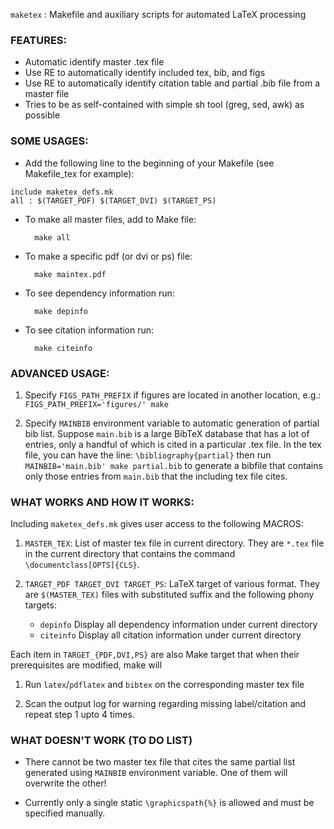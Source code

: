 `maketex` : Makefile and auxiliary scripts for automated LaTeX processing

### FEATURES:
* Automatic identify master .tex file
* Use RE to automatically identify included tex, bib, and figs
* Use RE to automatically identify citation table and partial .bib file from a master file
* Tries to be as self-contained with simple sh tool (greg, sed, awk) as possible

### SOME USAGES:
* Add the following line to the beginning of your Makefile (see Makefile_tex for example):
```make
include maketex_defs.mk
all : $(TARGET_PDF) $(TARGET_DVI) $(TARGET_PS)
```

* To make all master files, add to Make file:

        make all

* To make a specific pdf (or dvi or ps) file:

        make maintex.pdf

* To see dependency information run:

        make depinfo

* To see citation information run:

        make citeinfo

### ADVANCED USAGE:

1. Specify `FIGS_PATH_PREFIX` if figures are located in another location, e.g.: `FIGS_PATH_PREFIX='figures/' make`

2. Specify `MAINBIB` environment variable to automatic generation of partial bib list. Suppose `main.bib` is a large BibTeX database that has a lot of entries, only a handful of which is cited in a particular .tex file.  In the tex file, you can have the line: `\bibliography{partial}` then run `MAINBIB='main.bib' make partial.bib` to generate a bibfile that contains only those entries from `main.bib` that the including tex file cites.

### WHAT WORKS AND HOW IT WORKS:
Including `maketex_defs.mk` gives user access to the following MACROS:

1. `MASTER_TEX`: List of master tex file in current directory. They are `*.tex` file in the current directory that contains the command `\documentclass[OPTS]{CLS}`.

2. `TARGET_PDF TARGET_DVI TARGET_PS`: LaTeX target of various format. They are `$(MASTER_TEX)` files with substituted suffix and the following phony targets:
     - `depinfo` Display all dependency information under current directory
     - `citeinfo` Display all citation information under current directory

Each item in `TARGET_{PDF,DVI,PS}` are also Make target that when their prerequisites are modified, make will

1. Run `latex`/`pdflatex` and `bibtex` on the corresponding master tex file

2. Scan the output log for warning regarding missing label/citation and repeat step 1 upto 4 times.

### WHAT DOESN'T WORK (TO DO LIST)
* There cannot be two master tex file that cites the same partial list generated using `MAINBIB` environment variable.  One of them will overwrite the other!

* Currently only a single static `\graphicspath{%}` is allowed and must be specified manually.
